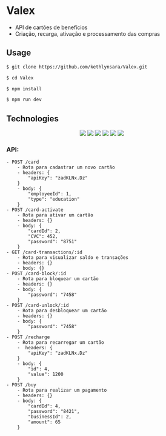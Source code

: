 # Valex
- API de cartões de benefícios
- Criação, recarga, ativação e processamento das compras

## Usage

```bash
$ git clone https://github.com/kethlynsara/Valex.git

$ cd Valex

$ npm install

$ npm run dev
```
## Technologies

<div align="center">
	<img src="https://img.shields.io/badge/Node.js-316192?style=for-the-badge&logo=nodedotjs&logoColor=white" >
        <img src="https://img.shields.io/badge/git-000000.svg?style=for-the-badge&logo=git&logoColor=white" >
	<img src="https://img.shields.io/badge/TypeScript-316192?style=for-the-badge&logo=typescript&logoColor=323330" >
	<img src="https://img.shields.io/badge/Express.js-000000?style=for-the-badge&logo=express&logoColor=white" >
	<img src="https://img.shields.io/badge/PostgreSQL-316192?style=for-the-badge&logo=postgresql&logoColor=white" >
	<img src="https://img.shields.io/badge/Heroku-000000?style=for-the-badge&logo=heroku&logoColor=white" >
</div>


### API:
```
- POST /card
    - Rota para cadastrar um novo cartão
    - headers: {
        "apiKey": "zadKLNx.Dz"
    }
    - body: {
        "employeeId": 1,
        "type": "education"
    }
- POST /card-activate
    - Rota para ativar um cartão
    - headers: {}
    - body: {
        "cardId": 2,
        "CVC": 452,
        "password": "8751"
    }
- GET /card-transactions/:id
    - Rota para visualizar saldo e transações
    - headers: {}
    - body: {}
- POST /card-block/:id 
    - Rota para bloquear um cartão
    - headers: {}
    - body: {
        "password": "7458"
    }
- POST /card-unlock/:id 
    - Rota para desbloquear um cartão
    - headers: {}
    - body: {
        "password": "7458"
    }
- POST /recharge
    - Rota para recarregar um cartão
    -  headers: {
        "apiKey": "zadKLNx.Dz"
    }
    - body: {
        "id": 4,
        "value": 1200
    }
- POST /buy
    - Rota para realizar um pagamento
    - headers: {}
    - body: {
        "cardId": 4,
        "password": "8421",
        "businessId": 2,
        "amount": 65
    }
```
